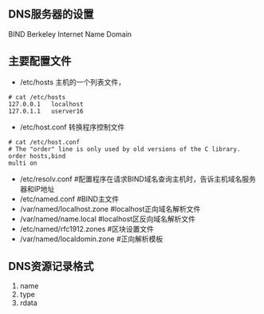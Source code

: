 DNS服务器的设置
---
BIND Berkeley Internet Name Domain

主要配置文件
---
- /etc/hosts   主机的一个列表文件，

``` shell
# cat /etc/hosts
127.0.0.1	localhost
127.0.1.1	userver16
```
- /etc/host.conf   转换程序控制文件

``` shell
# cat /etc/host.conf 
# The "order" line is only used by old versions of the C library.
order hosts,bind
multi on
```
- /etc/resolv.conf  #配置程序在请求BIND域名查询主机时，告诉主机域名服务器和IP地址
- /etc/named.conf   #BIND主文件
- /var/named/localhost.zone      #localhost正向域名解析文件
- /var/named/name.local          #localhost区反向域名解析文件
- /etc/named/rfc1912.zones       #区块设置文件
- /var/named/localdomin.zone     #正向解析模板

DNS资源记录格式
---
1. name
2. type
3. rdata
